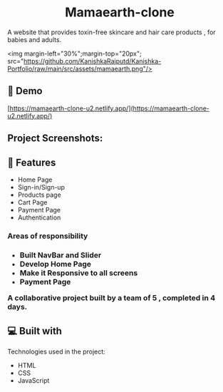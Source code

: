 <h1 align="center" id="title">Mamaearth-clone</h1>

<p id="description">A website that  provides toxin-free skincare and hair care products , for babies and adults.</p>



<img margin-left="30%";margin-top="20px"; src="https://github.com/KanishkaRajputd/Kanishka-Portfolio/raw/main/src/assets/mamaearth.png"/>

<h2>🚀 Demo</h2>

[https://mamaearth-clone-u2.netlify.app/](https://mamaearth-clone-u2.netlify.app/)

<h2>Project Screenshots:</h2>

  
  
<h2>🧐 Features</h2>

*   Home Page
*   Sign-in/Sign-up
*   Products page
*   Cart Page
*   Payment Page
*   Authentication



<h3>Areas of responsibility<h3/>
  
 *  Built NavBar and Slider
 *  Develop  Home Page
 *  Make it Responsive to all screens
 *  Payment Page
  
  A collaborative project built by a team of 5 , completed in 4 days.  
  
<h2>💻 Built with</h2>

Technologies used in the project:

*   HTML
*   CSS
*   JavaScript
